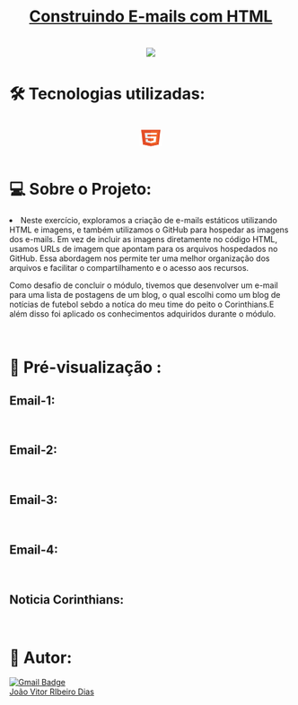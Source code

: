 <h1 align="center">
  <p align="center"><a href="https://sorteadorgruntfde95.vercel.app/">Construindo E-mails com HTML</a></p>
 <img src="https://camo.githubusercontent.com/9c2579130228bdb2fcc4cce1c9b894f04e82d005c4b6252f5e757ceed69abe1c/68747470733a2f2f6d656469612e67697068792e636f6d2f6d656469612f4168773430485a7a726430794e396e6448352f67697068792e676966">
</h1>

# 🛠 Tecnologias utilizadas:
<br>
<div style="display: inline_block">
  <div align="center">
  <img align="center" alt="fde95-HTML" height="30" width="40" src="https://raw.githubusercontent.com/devicons/devicon/master/icons/html5/html5-original.svg">
</div>
<br>

# 💻  Sobre o Projeto:
<li>Neste exercício, exploramos a criação de e-mails estáticos utilizando HTML e imagens, e também utilizamos o GitHub para hospedar as imagens dos e-mails. Em vez de incluir as imagens diretamente no código HTML, usamos URLs de imagem que apontam para os arquivos hospedados no GitHub. Essa abordagem nos permite ter uma melhor organização dos arquivos e facilitar o compartilhamento e o acesso aos recursos.

Como desafio de concluir o módulo, tivemos que desenvolver um e-mail para uma lista de postagens de um blog, o qual escolhi como um blog de notícias de futebol sebdo a notíca do meu time do peito o Corinthians.E além disso foi aplicado os conhecimentos adquiridos durante o módulo.</li>
</br>

# 🎨 Pré-visualização :
## Email-1:
<img src="https://user-images.githubusercontent.com/123211425/239539024-81e5bf05-7ecd-4148-8c76-2f92af342704.png" alt="">

## Email-2:
<img src="https://user-images.githubusercontent.com/123211425/239539024-81e5bf05-7ecd-4148-8c76-2f92af342704.png" alt="">

## Email-3:
<img src="https://user-images.githubusercontent.com/123211425/239539024-81e5bf05-7ecd-4148-8c76-2f92af342704.png" alt="">

## Email-4:
<img src="https://user-images.githubusercontent.com/123211425/239539024-81e5bf05-7ecd-4148-8c76-2f92af342704.png" alt="">

## Noticia Corinthians:
<img src="https://user-images.githubusercontent.com/123211425/239539024-81e5bf05-7ecd-4148-8c76-2f92af342704.png" alt="">



# 🦸 Autor:
[![Gmail Badge](https://img.shields.io/badge/-joaovitordias.2b@gmail.com-c14438?style=flat-square&logo=Gmail&logoColor=white&link=mailto:joaovitordias.2b@gmail.com)](mailto:joaovitordias.2b@gmail.com)
<br/>
<a href="https://www.linkedin.com/in/jo%C3%A3o-vitor-ribeiro-dias-339a56258/" target="_blank">João Vitor RIbeiro Dias</a>
